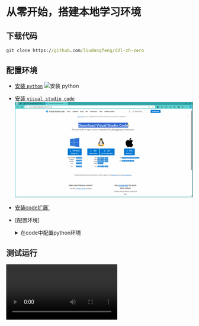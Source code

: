 # 从零开始，搭建本地学习环境

## 下载代码

```cmd
git clone https://github.com/liudengfeng/d2l-zh-zero
```

## 配置环境

+ [安装 `python`](https://www.python.org/downloads/)
    ![安装 python](images/install-python-3.12-win.gif)

+ [安装 `visual studio code`](https://code.visualstudio.com/Download)
    ![安装 python](images\install-code-winx64.gif)

+ [安装code扩展`](https://code.visualstudio.com/)


+ [配置环境]
    <details>
        <summary>在code中配置python环境</summary>
        <ul>
            <video controls> <source src="videos/env.mp4" type="video/mp4"> 您的浏览器不支持 HTML5 视频标签。 </video>
        </ul>
    </details>

## 测试运行

<video controls> <source src="videos/first.mp4" type="video/mp4"> 您的浏览器不支持 HTML5 视频标签。 </video>
